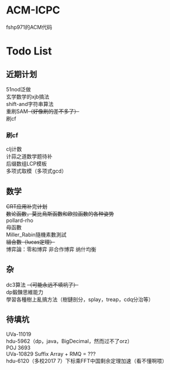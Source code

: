 # ACM-ICPC
fshp971的ACM代码<br>

# Todo List

## 近期计划
51nod泛做<br>
玄学数学的xjb搞法<br>
shift-and字符串算法<br>
重刷SAM~~（好像刷的差不多了）~~<br>
刷cf<br>
### 刷cf<br>
clj计数<br>
计蒜之道数学题待补<br>
后缀数组LCP模板<br>
多项式取模（多项式gcd）<br>

## 数学
~~CRT应用补完计划<br>~~
~~数论函数，莫比烏斯函數和欧拉函数的各种姿势~~<br>
pollard-rho<br>
母函數<br>
Miller_Rabin隨機素數測試<br>
~~組合數（lucas定理）~~<br>
博弈論：零和博弈 非合作博弈 纳什均衡<br>

## 杂
dc3算法 ~~（可能永远不填坑了）~~<br>
dp鍛鍊思維能力<br>
學習各種樹上亂搞方法（樹鏈剖分，splay，treap，cdq分治等）<br>

## 待填坑
UVa-11019<br>
hdu-5962（dp，java，BigDecimal，然而过不了orz）<br>
POJ 3693<br>
UVa-10829 Suffix Array + RMQ = ???<br>
hdu-6120（多校2017 7）下标乘FFT中国剩余定理加速（看不懂啊喂）
